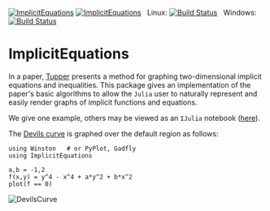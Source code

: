 [![ImplicitEquations](http://pkg.julialang.org/badges/ImplicitEquations_release.svg)](http://pkg.julialang.org/?pkg=ImplicitEquations&ver=release)
[![ImplicitEquations](http://pkg.julialang.org/badges/ImplicitEquations_nightly.svg)](http://pkg.julialang.org/?pkg=ImplicitEquations&ver=nightly)
&nbsp;
Linux: [![Build Status](https://travis-ci.org/JuliaLang/ImplicitEquations.jl.svg?branch=master)](https://travis-ci.org/JuliaLang/ImplicitEquations.jl)
&nbsp;
Windows: [![Build Status](https://ci.appveyor.com/api/projects/status/github/JuliaLang/ImplicitEquations.jl?branch=master&svg=true)](https://ci.appveyor.com/project/tkelman/example-jl/branch/master)

# ImplicitEquations


In a paper, [Tupper](http://www.dgp.toronto.edu/people/mooncake/papers/SIGGRAPH2001_Tupper.pdf)
presents a method for graphing two-dimensional implicit equations and
inequalities. This package gives an
implementation of the paper's basic algorithms to allow
the `Julia` user to naturally represent and easily render graphs of
implicit functions and equations.


We give one example, others may be viewed as an `IJulia` notebook ([here](http://nbviewer.ipython.org/github/jverzani/ImplicitEquations.jl/blob/master/examples/examples.ipynb)).

The
[Devils curve](http://www-groups.dcs.st-and.ac.uk/~history/Curves/Devils.html)
is graphed over the default region as follows:

```
using Winston   # or PyPlot, Gadfly
using ImplicitEquations

a,b = -1,2
f(x,y) = y^4 - x^4 + a*y^2 + b*x^2
plot(f == 0)
```

![DevilsCurve](http://i.imgur.com/LChTzC1.png)


